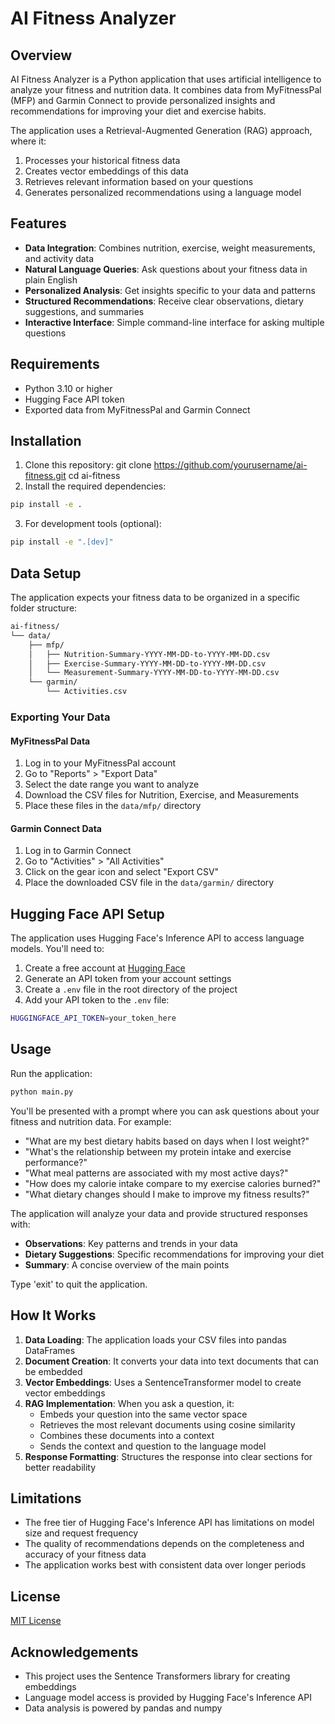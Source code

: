 # AI Fitness Analyzer

## Overview

AI Fitness Analyzer is a Python application that uses artificial intelligence to analyze your fitness and nutrition data. It combines data from MyFitnessPal (MFP) and Garmin Connect to provide personalized insights and recommendations for improving your diet and exercise habits.

The application uses a Retrieval-Augmented Generation (RAG) approach, where it:
1. Processes your historical fitness data
2. Creates vector embeddings of this data
3. Retrieves relevant information based on your questions
4. Generates personalized recommendations using a language model

## Features

- **Data Integration**: Combines nutrition, exercise, weight measurements, and activity data
- **Natural Language Queries**: Ask questions about your fitness data in plain English
- **Personalized Analysis**: Get insights specific to your data and patterns
- **Structured Recommendations**: Receive clear observations, dietary suggestions, and summaries
- **Interactive Interface**: Simple command-line interface for asking multiple questions

## Requirements

- Python 3.10 or higher
- Hugging Face API token
- Exported data from MyFitnessPal and Garmin Connect

## Installation

1. Clone this repository:
git clone https://github.com/yourusername/ai-fitness.git cd ai-fitness
2. Install the required dependencies:
```bash
pip install -e .
```
3. For development tools (optional):
```bash
pip install -e ".[dev]"
```

## Data Setup

The application expects your fitness data to be organized in a specific folder structure:
```bash
ai-fitness/
└── data/
    ├── mfp/
    │   ├── Nutrition-Summary-YYYY-MM-DD-to-YYYY-MM-DD.csv
    │   ├── Exercise-Summary-YYYY-MM-DD-to-YYYY-MM-DD.csv
    │   └── Measurement-Summary-YYYY-MM-DD-to-YYYY-MM-DD.csv
    └── garmin/
        └── Activities.csv
```


### Exporting Your Data

#### MyFitnessPal Data
1. Log in to your MyFitnessPal account
2. Go to "Reports" > "Export Data"
3. Select the date range you want to analyze
4. Download the CSV files for Nutrition, Exercise, and Measurements
5. Place these files in the `data/mfp/` directory

#### Garmin Connect Data
1. Log in to Garmin Connect
2. Go to "Activities" > "All Activities"
3. Click on the gear icon and select "Export CSV"
4. Place the downloaded CSV file in the `data/garmin/` directory

## Hugging Face API Setup

The application uses Hugging Face's Inference API to access language models. You'll need to:

1. Create a free account at [Hugging Face](https://huggingface.co/)
2. Generate an API token from your account settings
3. Create a `.env` file in the root directory of the project
4. Add your API token to the `.env` file:
```bash
HUGGINGFACE_API_TOKEN=your_token_here
```

## Usage

Run the application:
```bash
python main.py
```

You'll be presented with a prompt where you can ask questions about your fitness and nutrition data. For example:

- "What are my best dietary habits based on days when I lost weight?"
- "What's the relationship between my protein intake and exercise performance?"
- "What meal patterns are associated with my most active days?"
- "How does my calorie intake compare to my exercise calories burned?"
- "What dietary changes should I make to improve my fitness results?"

The application will analyze your data and provide structured responses with:
- **Observations**: Key patterns and trends in your data
- **Dietary Suggestions**: Specific recommendations for improving your diet
- **Summary**: A concise overview of the main points

Type 'exit' to quit the application.

## How It Works

1. **Data Loading**: The application loads your CSV files into pandas DataFrames
2. **Document Creation**: It converts your data into text documents that can be embedded
3. **Vector Embeddings**: Uses a SentenceTransformer model to create vector embeddings
4. **RAG Implementation**: When you ask a question, it:
   - Embeds your question into the same vector space
   - Retrieves the most relevant documents using cosine similarity
   - Combines these documents into a context
   - Sends the context and question to the language model
5. **Response Formatting**: Structures the response into clear sections for better readability

## Limitations

- The free tier of Hugging Face's Inference API has limitations on model size and request frequency
- The quality of recommendations depends on the completeness and accuracy of your fitness data
- The application works best with consistent data over longer periods

## License

[MIT License](LICENSE)

## Acknowledgements

- This project uses the Sentence Transformers library for creating embeddings
- Language model access is provided by Hugging Face's Inference API
- Data analysis is powered by pandas and numpy
